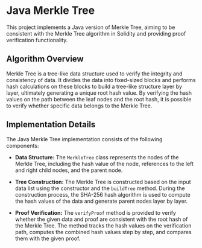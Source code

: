 # Java Merkle Tree

This project implements a Java version of Merkle Tree, aiming to be consistent with the Merkle Tree algorithm in Solidity and providing proof verification functionality.

## Algorithm Overview

Merkle Tree is a tree-like data structure used to verify the integrity and consistency of data. It divides the data into fixed-sized blocks and performs hash calculations on these blocks to build a tree-like structure layer by layer, ultimately generating a unique root hash value. By verifying the hash values on the path between the leaf nodes and the root hash, it is possible to verify whether specific data belongs to the Merkle Tree.

## Implementation Details

The Java Merkle Tree implementation consists of the following components:

- **Data Structure:** The `MerkleTree` class represents the nodes of the Merkle Tree, including the hash value of the node, references to the left and right child nodes, and the parent node.

- **Tree Construction:** The Merkle Tree is constructed based on the input data list using the constructor and the `buildTree` method. During the construction process, the SHA-256 hash algorithm is used to compute the hash values of the data and generate parent nodes layer by layer.

- **Proof Verification:** The `verifyProof` method is provided to verify whether the given data and proof are consistent with the root hash of the Merkle Tree. The method tracks the hash values on the verification path, computes the combined hash values step by step, and compares them with the given proof.


